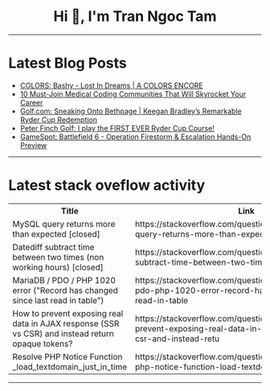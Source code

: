 <h1 align="center">Hi 👋, I'm Tran Ngoc Tam</h1>

---

# Latest Blog Posts 
<!-- BLOG-POST-LIST:START -->
- [COLORS: Bashy - Lost In Dreams | A COLORS ENCORE](https://dev.to/music_youtube/colors-bashy-lost-in-dreams-a-colors-encore-252)
- [10 Must-Join Medical Coding Communities That Will Skyrocket Your Career](https://dev.to/khushi_dixit_bf540d2e1fc9/10-must-join-medical-coding-communities-that-will-skyrocket-your-career-4nol)
- [Golf.com: Sneaking Onto Bethpage | Keegan Bradley’s Remarkable Ryder Cup Redemption](https://dev.to/youtube_golf/golfcom-sneaking-onto-bethpage-keegan-bradleys-remarkable-ryder-cup-redemption-2977)
- [Peter Finch Golf: I play the FIRST EVER Ryder Cup Course!](https://dev.to/youtube_golf/peter-finch-golf-i-play-the-first-ever-ryder-cup-course-2llk)
- [GameSpot: Battlefield 6 - Operation Firestorm &amp; Escalation Hands-On Preview](https://dev.to/gg_news/gamespot-battlefield-6-operation-firestorm-escalation-hands-on-preview-10c9)
<!-- BLOG-POST-LIST:END -->

---

# Latest stack oveflow activity
<table>
  <tr><th>Title</th><th>Link</th></tr>
  <!-- STACKOVERFLOW:START --><tr><td>MySQL query returns more than expected [closed]</td><td>https://stackoverflow.com/questions/79767488/mysql-query-returns-more-than-expected</td></tr><tr><td>Datediff subtract time between two times &lpar;non working hours&rpar; [closed]</td><td>https://stackoverflow.com/questions/79767098/datediff-subtract-time-between-two-times-non-working-hours</td></tr><tr><td>MariaDB / PDO / PHP 1020 error &lpar;&quot;Record has changed since last read in table&quot;&rpar;</td><td>https://stackoverflow.com/questions/79767034/mariadb-pdo-php-1020-error-record-has-changed-since-last-read-in-table</td></tr><tr><td>How to prevent exposing real data in AJAX response &lpar;SSR vs CSR&rpar; and instead return opaque tokens?</td><td>https://stackoverflow.com/questions/79766981/how-to-prevent-exposing-real-data-in-ajax-response-ssr-vs-csr-and-instead-retu</td></tr><tr><td>Resolve PHP Notice Function _load_textdomain_just_in_time</td><td>https://stackoverflow.com/questions/79766951/resolve-php-notice-function-load-textdomain-just-in-time</td></tr><!-- STACKOVERFLOW:END -->
</table>

---


